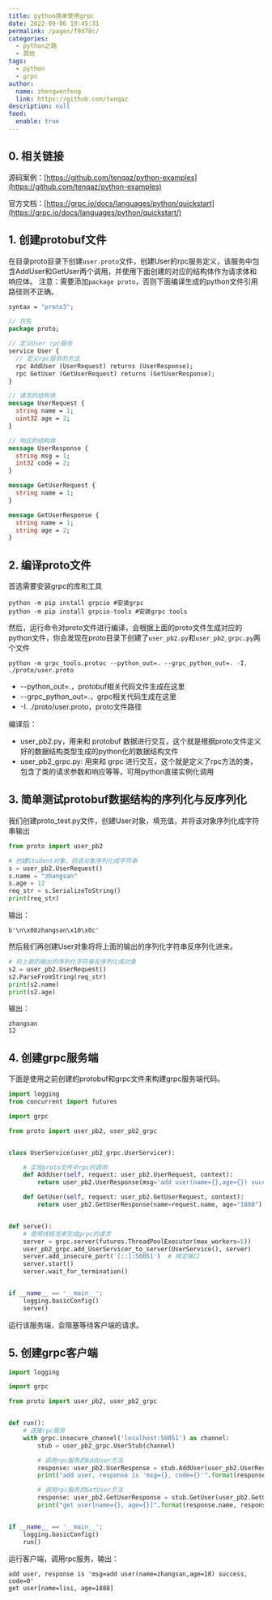 ```yaml
---
title: python简单使用grpc
date: 2022-09-06 19:45:31
permalink: /pages/f9d78c/
categories: 
  - python之路
  - 其他
tags: 
  - python
  - grpc
author: 
  name: zhengwenfeng
  link: https://github.com/tenqaz
description: null
feed: 
  enable: true
---
```

## 0. 相关链接
源码案例：[https://github.com/tenqaz/python-examples](https://github.com/tenqaz/python-examples)

官方文档：[https://grpc.io/docs/languages/python/quickstart](https://grpc.io/docs/languages/python/quickstart/)
## 1. 创建protobuf文件
在目录proto目录下创建`user.proto`文件，创建User的rpc服务定义，该服务中包含AddUser和GetUser两个调用，并使用下面创建的对应的结构体作为请求体和响应体。
注意：需要添加`package proto`，否则下面编译生成的python文件引用路径则不正确。
```protobuf
syntax = "proto3";

// 包名
package proto;

// 定义User rpc服务
service User {
  // 定义rpc服务的方法
  rpc AddUser (UserRequest) returns (UserResponse);
  rpc GetUser (GetUserRequest) returns (GetUserResponse);
}

// 请求的结构体
message UserRequest {
  string name = 1;
  uint32 age = 2;
}

// 响应的结构体
message UserResponse {
  string msg = 1;
  int32 code = 2;
}

message GetUserRequest {
  string name = 1;
}

message GetUserResponse {
  string name = 1;
  string age = 2;
}
```

## 2. 编译proto文件
首选需要安装grpc的库和工具
```shell
python -m pip install grpcio #安装grpc
python -m pip install grpcio-tools #安装grpc tools
```

然后，运行命令对proto文件进行编译，会根据上面的proto文件生成对应的python文件，你会发现在proto目录下创建了`user_pb2.py`和`user_pb2_grpc.py`两个文件
```shell
python -m grpc_tools.protoc --python_out=. --grpc_python_out=. -I. ./proto/user.proto
```

- --python_out=.，protobuf相关代码文件生成在这里
- --grpc_python_out=.，grpc相关代码生成在这里
- -I. ./proto/user.proto，proto文件路径

编译后：

- user_pb2.py，用来和 protobuf 数据进行交互，这个就是根据proto文件定义好的数据结构类型生成的python化的数据结构文件
- user_pb2_grpc.py: 用来和 grpc 进行交互，这个就是定义了rpc方法的类，包含了类的请求参数和响应等等，可用python直接实例化调用

## 3. 简单测试protobuf数据结构的序列化与反序列化
我们创建proto_test.py文件，创建User对象，填充值，并将该对象序列化成字符串输出
```python
from proto import user_pb2

# 创建Student对象，将该对象序列化成字符串
s = user_pb2.UserRequest()
s.name = "zhangsan"
s.age = 12
req_str = s.SerializeToString()
print(req_str)
```
输出：
```shell
b'\n\x08zhangsan\x10\x0c'
```

然后我们再创建User对象将将上面的输出的序列化字符串反序列化进来。
```python
# 将上面的输出的序列化字符串反序列化成对象
s2 = user_pb2.UserRequest()
s2.ParseFromString(req_str)
print(s2.name)
print(s2.age)
```
输出：
```shell
zhangsan
12
```
## 4. 创建grpc服务端
下面是使用之前创建的protobuf和grpc文件来构建grpc服务端代码。
```python
import logging
from concurrent import futures

import grpc

from proto import user_pb2, user_pb2_grpc


class UserService(user_pb2_grpc.UserServicer):

    # 实现proto文件中rpc的调用
    def AddUser(self, request: user_pb2.UserRequest, context):
        return user_pb2.UserResponse(msg='add user(name={},age={}) success'.format(request.name, request.age), code=0)

    def GetUser(self, request: user_pb2.GetUserRequest, context):
        return user_pb2.GetUserResponse(name=request.name, age="1888")


def serve():
    # 使用线程池来完成grpc的请求
    server = grpc.server(futures.ThreadPoolExecutor(max_workers=5))
    user_pb2_grpc.add_UserServicer_to_server(UserService(), server)
    server.add_insecure_port('[::]:50051')  # 绑定端口
    server.start()
    server.wait_for_termination()


if __name__ == '__main__':
    logging.basicConfig()
    serve()
```

运行该服务端，会阻塞等待客户端的请求。
## 5. 创建grpc客户端
```python
import logging

import grpc

from proto import user_pb2, user_pb2_grpc


def run():
    # 连接rpc服务
    with grpc.insecure_channel('localhost:50051') as channel:
        stub = user_pb2_grpc.UserStub(channel)

        # 调用rpc服务的AddUser方法
        response: user_pb2.UserResponse = stub.AddUser(user_pb2.UserRequest(name="zhangsan", age=18))
        print("add user, response is 'msg={}, code={}'".format(response.msg, response.code))

        # 调用rpc服务的GetUser方法
        response: user_pb2.GetUserResponse = stub.GetUser(user_pb2.GetUserRequest(name="lisi"))
        print("get user[name={}, age={}]".format(response.name, response.age))


if __name__ == '__main__':
    logging.basicConfig()
    run()
```

运行客户端，调用rpc服务，输出：
```shell
add user, response is 'msg=add user(name=zhangsan,age=18) success, code=0'
get user[name=lisi, age=1888]
```
